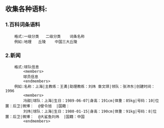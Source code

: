 收集各种语料:
---------------------------
### 1.百科词条语料
        格式:一级分类   二级分类    词条名称
        例如:地理   丘陵    中国三大丘陵
### 2.新闻
        格式:球队信息
            <members>
            球员信息
            <endmembers>
        例如:名称：上海|主教练：王勇|助理教练：刘炜 章文琪|领队：张沛东|创建时间：1996
            <members>
            冯甜|球队：上海|生日：1989-06-07|身高：191cm|体重：85kg|号码：10|位置：后卫|微博：  @曾令旭  |国籍：
            刘炜|球队：上海|生日：1980-01-15|身高：190cm|体重：91kg|号码：8|位置：后卫|微博：  @大鲨鱼刘炜  |国籍：中国
            <endmembers>
